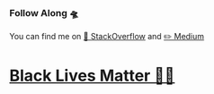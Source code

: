 <!--
**ArrayKnight/ArrayKnight** is a ✨ _special_ ✨ repository because its `README.md` (this file) appears on your GitHub profile.

Here are some ideas to get you started:

- 🔭 I’m currently working on ...
- 🌱 I’m currently learning ...
- 👯 I’m looking to collaborate on ...
- 🤔 I’m looking for help with ...
- 💬 Ask me about ...
- 📫 How to reach me: ...
- 😄 Pronouns: ...
- ⚡ Fun fact: ...
-->

### Follow Along 🛸

You can find me on [🧰 StackOverflow](https://stackoverflow.com/story/arrayknight) and [✏️ Medium](https://medium.com/@arrayknight)

# [Black Lives Matter ✊🏿](https://blacklivesmatter.com/)
